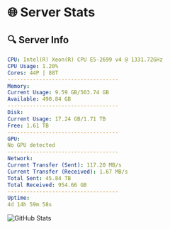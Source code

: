 # 🌐 Server Stats
## 🔍 Server Info
```yaml
CPU: Intel(R) Xeon(R) CPU E5-2699 v4 @ 1331.72GHz
CPU Usage: 1.20%
Cores: 44P | 88T
-----------------------------------
Memory:
Current Usage: 9.59 GB/503.74 GB
Available: 490.84 GB
-----------------------------------
Disk:
Current Usage: 17.24 GB/1.71 TB
Free: 1.61 TB
-----------------------------------
GPU:
No GPU detected
-----------------------------------
Network:
Current Transfer (Sent): 117.20 MB/s
Current Transfer (Received): 1.67 MB/s
Total Sent: 45.84 TB
Total Received: 954.66 GB
-----------------------------------
Uptime:
4d 14h 59m 58s
```
![GitHub Stats](https://img.shields.io/badge/Updated-2025-02-12_13:43:16-blue)